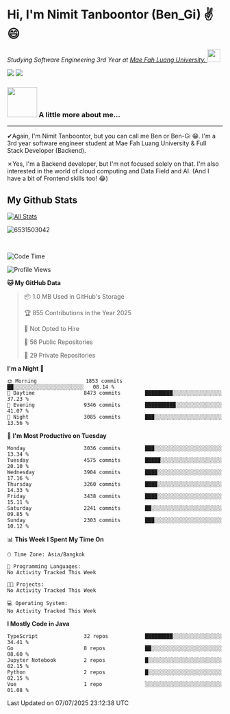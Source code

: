 # Hi, I'm Nimit Tanboontor (Ben_Gi) ✌😄
<p><em>Studying Software Engineering 3rd Year at <a href="https://en.mfu.ac.th/home.html"> Mae Fah Luang University.
</a><img src="https://media.giphy.com/media/WUlplcMpOCEmTGBtBW/giphy.gif" width="30"> </em></p>


[![](https://img.shields.io/badge/linkedin-%230077B5.svg?style=for-the-badge&logo=linkedin)]([https://www.linkedin.com/in/thanaphoom-babparn/](https://www.linkedin.com/in/nimit-tanbooutor-798139246/))
[![](https://img.shields.io/badge/Medium-12100E?style=for-the-badge&logo=medium&logoColor=white)](https://medium.com/@nimittanbooutor)

### <img src="https://media.giphy.com/media/VgCDAzcKvsR6OM0uWg/giphy.gif" width="70"> A little more about me...  

<hr> <!-- Horizontal line -->

&#10004;Again, I'm Nimit Tanboontor, but you can call me Ben or Ben-Gi 😁. I'm a 3rd year software engineer student at Mae Fah Luang University & Full Stack Developer (Backend).

&#10007;Yes, I'm a Backend developer, but I'm not focused solely on that. I'm also interested in the world of cloud computing and Data Field and AI. (And I have a bit of Frontend skills too! 😂)


## My Github Stats

[![All Stats](https://github-readme-stats.vercel.app/api?username=6531503042&show_icons=true&theme=algolia)](https://github.com/6531503042)

<p><img align="center" src="https://github-readme-streak-stats.herokuapp.com/?user=6531503042&" alt="6531503042" /></p>

<br />


<!--START_SECTION:waka-->
![Code Time](http://img.shields.io/badge/Code%20Time-525%20hrs%2038%20mins-blue)

![Profile Views](http://img.shields.io/badge/Profile%20Views-10-blue)

**🐱 My GitHub Data** 

> 📦 1.0 MB Used in GitHub's Storage 
 > 
> 🏆 855 Contributions in the Year 2025
 > 
> 🚫 Not Opted to Hire
 > 
> 📜 56 Public Repositories 
 > 
> 🔑 29 Private Repositories 
 > 
**I'm a Night 🦉** 

```text
🌞 Morning                1853 commits        ██░░░░░░░░░░░░░░░░░░░░░░░   08.14 % 
🌆 Daytime                8473 commits        █████████░░░░░░░░░░░░░░░░   37.23 % 
🌃 Evening                9346 commits        ██████████░░░░░░░░░░░░░░░   41.07 % 
🌙 Night                  3085 commits        ███░░░░░░░░░░░░░░░░░░░░░░   13.56 % 
```
📅 **I'm Most Productive on Tuesday** 

```text
Monday                   3036 commits        ███░░░░░░░░░░░░░░░░░░░░░░   13.34 % 
Tuesday                  4575 commits        █████░░░░░░░░░░░░░░░░░░░░   20.10 % 
Wednesday                3904 commits        ████░░░░░░░░░░░░░░░░░░░░░   17.16 % 
Thursday                 3260 commits        ████░░░░░░░░░░░░░░░░░░░░░   14.33 % 
Friday                   3438 commits        ████░░░░░░░░░░░░░░░░░░░░░   15.11 % 
Saturday                 2241 commits        ██░░░░░░░░░░░░░░░░░░░░░░░   09.85 % 
Sunday                   2303 commits        ███░░░░░░░░░░░░░░░░░░░░░░   10.12 % 
```


📊 **This Week I Spent My Time On** 

```text
🕑︎ Time Zone: Asia/Bangkok

💬 Programming Languages: 
No Activity Tracked This Week

🐱‍💻 Projects: 
No Activity Tracked This Week

💻 Operating System: 
No Activity Tracked This Week
```

**I Mostly Code in Java** 

```text
TypeScript               32 repos            █████████░░░░░░░░░░░░░░░░   34.41 % 
Go                       8 repos             ██░░░░░░░░░░░░░░░░░░░░░░░   08.60 % 
Jupyter Notebook         2 repos             █░░░░░░░░░░░░░░░░░░░░░░░░   02.15 % 
Python                   2 repos             █░░░░░░░░░░░░░░░░░░░░░░░░   02.15 % 
Vue                      1 repo              ░░░░░░░░░░░░░░░░░░░░░░░░░   01.08 % 
```




 Last Updated on 07/07/2025 23:12:38 UTC
<!--END_SECTION:waka-->

